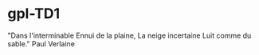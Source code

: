# gpl-TD1
"Dans l'interminable
Ennui de la plaine,
La neige incertaine
Luit comme du sable."
Paul Verlaine

